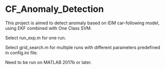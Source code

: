 # CF_Anomaly_Detection

This project is aimed to detect anomaly based on IDM car-following model, using EKF combined with One Class SVM.

Select run_exp.m for one run.

Select grid_search.m for multiple runs with different parameters predefined in config.ini file.

Need to be run on MATLAB 2017b or later.